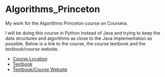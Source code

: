# Algorithms_Princeton
My work for the Algorithms Princeton course on Coursera.

I will be doing this course in Python instead of Java and trying to keep the data structures and algorithms as close to the Java implementation as possible. Below is a link to the course, the course textbook and the textbook/course website.

* [Course Location](https://www.coursera.org/learn/algorithms-part1?)
* [Textbook](https://www.amazon.com/gp/product/032157351X/ref=as_li_qf_sp_asin_il_tl?ie=UTF8&tag=algs4-20&linkCode=as2&camp=1789&creative=9325&creativeASIN=032157351X)
* [Textbook/Course Website](https://algs4.cs.princeton.edu/home/)
